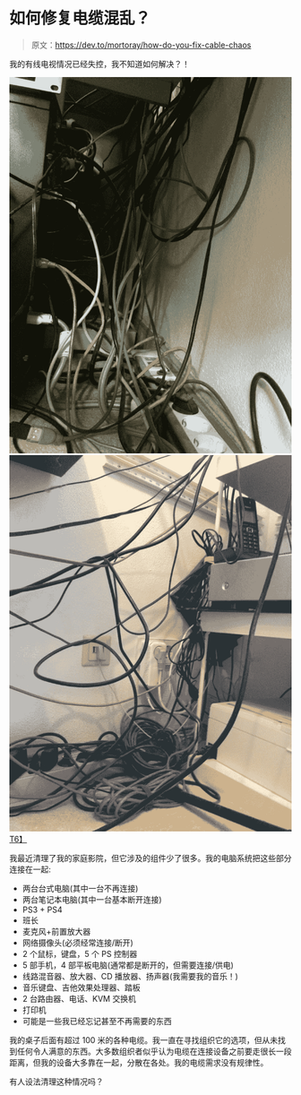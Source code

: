 # 如何修复电缆混乱？

> 原文：<https://dev.to/mortoray/how-do-you-fix-cable-chaos>

我的有线电视情况已经失控，我不知道如何解决？！

[![Imgur](img/bea3270381904513e300545dc07bf3ce.png)](https://res.cloudinary.com/practicaldev/image/fetch/s--W3subKSr--/c_limit%2Cf_auto%2Cfl_progressive%2Cq_auto%2Cw_880/http://i.imgur.com/y0YjFdM.jpg)
[![Imgur](img/fb1abb3d61d809e535b2e9aec3e887fd.png)T6】](https://res.cloudinary.com/practicaldev/image/fetch/s--Mjs9yzAI--/c_limit%2Cf_auto%2Cfl_progressive%2Cq_auto%2Cw_880/http://i.imgur.com/iIjxJuB.jpg)

我最近清理了我的家庭影院，但它涉及的组件少了很多。我的电脑系统把这些部分连接在一起:

*   两台台式电脑(其中一台不再连接)
*   两台笔记本电脑(其中一台基本断开连接)
*   PS3 + PS4
*   班长
*   麦克风+前置放大器
*   网络摄像头(必须经常连接/断开)
*   2 个鼠标，键盘，5 个 PS 控制器
*   5 部手机，4 部平板电脑(通常都是断开的，但需要连接/供电)
*   线路混音器、放大器、CD 播放器、扬声器(我需要我的音乐！)
*   音乐键盘、吉他效果处理器、踏板
*   2 台路由器、电话、KVM 交换机
*   打印机
*   可能是一些我已经忘记甚至不再需要的东西

我的桌子后面有超过 100 米的各种电缆。我一直在寻找组织它的选项，但从未找到任何令人满意的东西。大多数组织者似乎认为电缆在连接设备之前要走很长一段距离，但我的设备大多靠在一起，分散在各处。我的电缆需求没有规律性。

有人设法清理这种情况吗？